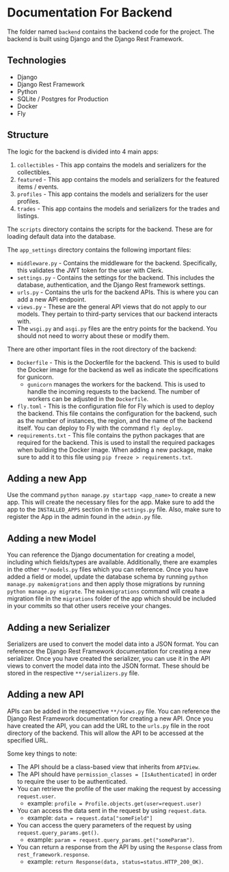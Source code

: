 # Documentation For Backend
The folder named `backend` contains the backend code for the project. The backend is built using Django and the Django Rest Framework.

## Technologies
- Django
- Django Rest Framework
- Python
- SQLite / Postgres for Production
- Docker
- Fly

## Structure
The logic for the backend is divided into 4 main apps:
1. `collectibles` - This app contains the models and serializers for the collectibles.
2. `featured` - This app contains the models and serializers for the featured items / events.
3. `profiles` - This app contains the models and serializers for the user profiles.
4. `trades` - This app contains the models and serializers for the trades and listings.

The `scripts` directory contains the scripts for the backend. These are for loading default data into the database.

The `app_settings` directory contains the following important files:
- `middleware.py` - Contains the middleware for the backend. Specifically, this validates the JWT token for the user with Clerk.
- `settings.py` - Contains the settings for the backend. This includes the database, authentication, and the Django Rest framework settings.
- `urls.py` - Contains the urls for the backend APIs. This is where you can add a new API endpoint.
- `views.py` - These are the general API views that do not apply to our models. They pertain to third-party services that our backend interacts with.
- The `wsgi.py` and `asgi.py` files are the entry points for the backend. You should not need to worry about these or modify them.

There are other important files in the root directory of the backend:
- `Dockerfile` - This is the Dockerfile for the backend. This is used to build the Docker image for the backend as well as indicate the specifications for gunicorn.
    - `gunicorn` manages the workers for the backend. This is used to handle the incoming requests to the backend. The number of workers can be adjusted in the `Dockerfile`.
- `fly.toml` - This is the configuration file for Fly which is used to deploy the backend. This file contains the configuration for the backend, such as the number of instances, the region, and the name of the backend itself. You can deploy to Fly with the command `fly deploy`.
- `requirements.txt` - This file contains the python packages that are required for the backend. This is used to install the required packages when building the Docker image. When adding a new package, make sure to add it to this file using `pip freeze > requirements.txt`.

## Adding a new App
Use the command `python manage.py startapp <app_name>` to create a new app. This will create the necessary files for the app. Make sure to add the app to the `INSTALLED_APPS` section in the `settings.py` file.
Also, make sure to register the App in the admin found in the `admin.py` file.

## Adding a new Model
You can reference the Django documentation for creating a model, including which fields/types are available. Additionally, there are examples in the other `**/models.py` files which you can reference. Once you have added a field or model, update the database schema by running `python manage.py makemigrations` and then apply those migrations by running `python manage.py migrate`. The `makemigrations` command will create a migration file in the `migrations` folder of the app which should be included in your commits so that other users receive your changes.

## Adding a new Serializer
Serializers are used to convert the model data into a JSON format. You can reference the Django Rest Framework documentation for creating a new serializer. Once you have created the serializer, you can use it in the API views to convert the model data into the JSON format. These should be stored in the respective `**/serializers.py` file.

## Adding a new API
APIs can be added in the respective `**/views.py` file. You can reference the Django Rest Framework documentation for creating a new API. Once you have created the API, you can add the URL to the `urls.py` file in the root directory of the backend. This will allow the API to be accessed at the specified URL.

Some key things to note:
- The API should be a class-based view that inherits from `APIView`.
- The API should have `permission_classes = [IsAuthenticated]` in order to require the user to be authenticated.
- You can retrieve the profile of the user making the request by accessing `request.user`.
    - example: `profile = Profile.objects.get(user=request.user)`
- You can access the data sent in the request by using `request.data`.
    - example: `data = request.data["someField"]`
- You can access the query parameters of the request by using `request.query_params.get()`.
    - example: `param = request.query_params.get("someParam")`.
- You can return a response from the API by using the `Response` class from `rest_framework.response`.
    - example: `return Response(data, status=status.HTTP_200_OK)`.